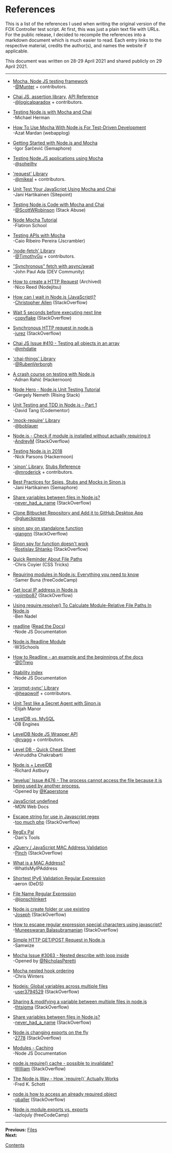# References

This is a list of the references I used when writing the original version of the FOX Controller test script. At first, this was just a plain text file with URLs. For the public release, I decided to recompile the references into a markdown document which is much easier to read. Each entry links to the respective material, credits the author(s), and names the website if applicable.

This document was written on 28-29 April 2021 and shared publicly on 29 April 2021.

---

* [Mocha, Node JS testing framework](https://mochajs.org)  
\-[@Munter](https://github.com/Munter) + contributors.

* [Chai JS, assertion library](http://www.chaijs.com/), [API Reference](https://www.chaijs.com/api/bdd/)  
\-[@logicalparadox](https://github.com/logicalparadox) + contributors.

* [Testing Node.js with Mocha and Chai](https://mherman.org/blog/testing-node-js-with-mocha-and-chai/)  
\-Michael Herman

* [How To Use Mocha With Node.js For Test-Driven Development](https://webapplog.com/tdd/)  
\-Azat Mardan (webapplog)

* [Getting Started with Node.js and Mocha](https://semaphoreci.com/community/tutorials/getting-started-with-node-js-and-mocha)  
\-Igor Šarčević (Semaphore)

* [Testing Node.JS applications using Mocha](https://gist.github.com/soheilhy/867f76feea7cab4f8a84)  
\-[@soheilhy](https://github.com/soheilhy)

* ['request' Library](https://www.npmjs.com/package/request)  
\-[@mikeal](https://github.com/mikeal) + contributors.

* [Unit Test Your JavaScript Using Mocha and Chai](https://www.sitepoint.com/unit-test-javascript-mocha-chai/)  
\-Jani Hartikainen (Sitepoint)

* [Testing Node.js Code with Mocha and Chai](https://stackabuse.com/testing-node-js-code-with-mocha-and-chai/)  
\-[@ScottWRobinson](https://github.com/scottwrobinson) (Stack Abuse)

* [Node Mocha Tutorial](https://learn.co/lessons/node-mocha)  
\-Flatiron School

* [Testing APIs with Mocha](https://blog.jscrambler.com/testing-apis-mocha-2/)  
\-Caio Ribeiro Pereira (Jscrambler)

* ['node-fetch' Library](https://www.npmjs.com/package/node-fetch)  
\-[@TimothyGu](https://github.com/TimothyGu) + contributors.

* ["Synchronous" fetch with async/await](https://dev.to/johnpaulada/synchronous-fetch-with-asyncawait)  
\-John Paul Ada (DEV Community)

* [How to create a HTTP Request](https://web.archive.org/web/20171119105522/https://docs.nodejitsu.com/articles/HTTP/clients/how-to-create-a-HTTP-request/) (Archived)  
\-Nico Reed (Nodejitsu)

* [How can I wait in Node.js \(JavaScript\)?](https://stackoverflow.com/questions/14249506/how-can-i-wait-in-node-js-javascript-l-need-to-pause-for-a-period-of-time)  
\-[Christopher Allen](https://stackoverflow.com/users/1940587/christopher-allen) (StackOverflow)

* [Wait 5 seconds before executing next line](https://stackoverflow.com/questions/14226803/wait-5-seconds-before-executing-next-line)  
\-[copyflake](https://stackoverflow.com/users/824265/copyflake) (StackOverflow)

* [Synchronous HTTP request in node.js](https://stackoverflow.com/questions/46069284/synchronous-http-request-in-node-js)  
\-[jurez](https://stackoverflow.com/users/8338100/jurez) (StackOverflow)

* [Chai JS Issue #410 - Testing all objects in an array](https://github.com/chaijs/chai/issues/410)  
\-[@mhdatie](https://github.com/mhdatie)

* ['chai-things' Library](https://www.npmjs.com/package/chai-things)  
\-[@RubenVerborgh](https://github.com/RubenVerborgh)

* [A crash course on testing with Node.js](https://hackernoon.com/a-crash-course-on-testing-with-node-js-6c7428d3da02)  
\-Adnan Rahić (Hackernoon)

* [Node Hero - Node.js Unit Testing Tutorial](https://blog.risingstack.com/node-hero-node-js-unit-testing-tutorial/)  
\-Gergely Nemeth (Rising Stack)

* [Unit Testing and TDD in Node.js – Part 1](https://www.codementor.io/@davidtang/unit-testing-and-tdd-in-node-js-part-1-8t714s877)  
\-David Tang (Codementor)

* ['mock-require' Library](https://www.npmjs.com/package/mock-require)  
\-[@boblauer](https://github.com/boblauer)

* [Node.js - Check if module is installed without actually requiring it](https://stackoverflow.com/questions/15302618/node-js-check-if-module-is-installed-without-actually-requiring-it)  
\-[AndreyM](https://stackoverflow.com/users/289884/andreym) (StackOverflow)

* [Testing Node.js in 2018](https://hackernoon.com/testing-node-js-in-2018-10a04dd77391)  
\-Nick Parsons (Hackernoon)

* ['sinon' Library](https://www.npmjs.com/package/sinon), [Stubs Reference](https://sinonjs.org/releases/v2.3.0/stubs/)  
\-[@mroderick](https://github.com/mroderick) + contributors.

* [Best Practices for Spies, Stubs and Mocks in Sinon.js](https://semaphoreci.com/community/tutorials/best-practices-for-spies-stubs-and-mocks-in-sinon-js)  
\-Jani Hartikainen (Semaphore)

* [Share variables between files in Node.js?](https://stackoverflow.com/questions/3922994/share-variables-between-files-in-node-js)  
\-[never_had_a_name](https://stackoverflow.com/users/224922/never-had-a-name) (StackOverflow)

* [Clone Bitbucket Repository and Add it to GitHub Desktop App](https://gist.github.com/glueckpress/c53f3a07779ce7f67fe2)  
\-[@glueckpress](https://github.com/glueckpress)

* [sinon spy on standalone function](https://stackoverflow.com/questions/32321149/sinon-spy-on-standalone-function)  
\-[giangnn](https://stackoverflow.com/users/1111227/giangnn) (StackOverflow)

* [Sinon spy for function doesn't work](https://stackoverflow.com/questions/38162229/sinon-spy-for-function-doesnt-work)  
\-[Rostislav Shtanko](https://stackoverflow.com/users/2417883/rostislav-shtanko) (StackOverflow)

* [Quick Reminder About File Paths](https://css-tricks.com/quick-reminder-about-file-paths/)  
\-Chris Coyier (CSS Tricks)

* [Requiring modules in Node.js: Everything you need to know](https://www.freecodecamp.org/news/requiring-modules-in-node-js-everything-you-need-to-know-e7fbd119be8/)  
\-Samer Buna (freeCodeCamp)

* [Get local IP address in Node.js](https://stackoverflow.com/questions/3653065/get-local-ip-address-in-node-js)  
\-[yojimbo87](https://stackoverflow.com/users/217288/yojimbo87) (StackOverflow)

* [Using require.resolve\(\) To Calculate Module-Relative File Paths In Node.js](https://www.bennadel.com/blog/3243-using-require-resolve-to-calculate-module-relative-file-paths-in-node-js.htm)  
\-Ben Nadel

* [readline](https://nodejs.org/api/readline.html) \([Read the Docs](https://node.readthedocs.io/en/latest/api/readline/)\)  
\-Node JS Documentation

* [Node.js Readline Module](https://www.w3schools.com/nodejs/ref_readline.asp)  
\-W3Schools

* [How to Readline - an example and the beginnings of the docs](https://gist.github.com/DTrejo/901104)  
\-[@DTrejo](https://github.com/DTrejo)

* [Stability index](https://nodejs.org/api/documentation.html#documentation_stability_index)  
\-Node JS Documentation

* ['prompt-sync' Library](https://github.com/heapwolf/prompt-sync)  
\-[@heapwolf](https://github.com/heapwolf) + contributors.

* [Unit Test like a Secret Agent with Sinon.js](https://elijahmanor.com/blog/unit-test-like-a-secret-agent-with-sinon-js)  
\-Elijah Manor

* [LevelDB vs. MySQL](https://db-engines.com/en/system/LevelDB%3BMySQL)  
\-DB Engines

* [LevelDB Node JS Wrapper API](https://github.com/Level/level#api)  
\-[@rvagg](https://github.com/rvagg) + contributors.

* [Level DB - Quick Cheat Sheet ](https://www.slideshare.net/aniruddha.chakrabarti/level-db-quick-cheat-sheet)  
\-Aniruddha Chakrabarti

* [Node.js + LevelDB](https://coderead.wordpress.com/2013/04/04/node-js-leveldb/)  
\-Richard Astbury

* ['levelup' Issue #476 - The process cannot access the file because it is being used by another process.](https://github.com/Level/levelup/issues/476)  
\-Opened by [@Kaperstone](https://github.com/Kaperstone)

* [JavaScript undefined](https://developer.mozilla.org/en-US/docs/Web/JavaScript/Reference/Global_Objects/undefined)  
\-MDN Web Docs

* [Escape string for use in Javascript regex](https://stackoverflow.com/questions/3446170/escape-string-for-use-in-javascript-regex)  
\-[too much php](https://stackoverflow.com/users/28835/too-much-php) (StackOverflow)

* [RegEx Pal](https://www.regexpal.com/)  
\-Dan's Tools

* [JQuery / JavaScript MAC Address Validation](https://stackoverflow.com/questions/12010552/jquery-javascript-mac-address-validation)  
\-[Pinch](https://stackoverflow.com/users/1513082/pinch) (StackOverflow)

* [What is a MAC Address?](https://whatismyipaddress.com/mac-address)  
\-WhatIsMyIPAddress

* [Shortest IPv6 Validation Regular Expression](https://home.deds.nl/~aeron/regex/)  
\-aeron (DeDS)

* [File Name Regular Expression](https://github.com/regexhq/filename-regex/blob/master/index.js)  
\-[@jonschlinkert](https://github.com/jonschlinkert)

* [Node.js create folder or use existing](https://stackoverflow.com/questions/13696148/node-js-create-folder-or-use-existing)  
\-[Joseph](https://stackoverflow.com/users/575527/joseph) (StackOverflow)

* [How to escape regular expression special characters using javascript?](https://stackoverflow.com/questions/3115150/how-to-escape-regular-expression-special-characters-using-javascript)  
\-[Muneeswaran Balasubramanian](https://stackoverflow.com/users/349584/muneeswaran-balasubramanian) (StackOverflow)

* [Simple HTTP GET/POST Request in Node.js](https://samwize.com/2013/08/31/simple-http-get-slash-post-request-in-node-dot-js/)  
\-Samwize

* [Mocha Issue #3063 - Nested describe with loop inside](https://github.com/mochajs/mocha/issues/3063)  
\-Opened by [@NicholasPeretti](https://github.com/NicholasPeretti)

* [Mocha nested hook ordering](https://cwinters.com/2014/09/26/mocha-nested-hook-ordering.html)  
\-Chris Winters

* [Nodejs: Global variables across multiple files](https://stackoverflow.com/questions/25015441/nodejs-global-variables-across-multiple-files)  
\-[user3794529](https://stackoverflow.com/users/3794529/user3794529) (StackOverflow)

* [Sharing & modifying a variable between multiple files in node.js](https://stackoverflow.com/questions/17120117/sharing-modifying-a-variable-between-multiple-files-node-js)  
\-[thtsigma](https://stackoverflow.com/users/1349025/thtsigma) (StackOverflow)

* [Share variables between files in Node.js?](https://stackoverflow.com/questions/3922994/share-variables-between-files-in-node-js)  
\-[never_had_a_name](https://stackoverflow.com/users/224922/never-had-a-name) (StackOverflow)

* [Node.js changing exports on the fly](https://stackoverflow.com/questions/24579298/node-js-changing-exports-on-the-fly)  
\-[2778](https://stackoverflow.com/users/997739/2778) (StackOverflow)

* [Modules - Caching](https://nodejs.org/api/modules.html#modules_caching)  
\-Node JS Documentation

* [node.js require\(\) cache - possible to invalidate?](https://stackoverflow.com/questions/9210542/node-js-require-cache-possible-to-invalidate)  
\-[William](https://stackoverflow.com/users/120820/william) (StackOverflow)

* [The Node.js Way - How \`require\(\)\` Actually Works](https://fredkschott.com/post/2014/06/require-and-the-module-system/)  
\-Fred K. Schott

* [node.js how to access an already required object](https://stackoverflow.com/questions/12013106/node-js-how-to-access-an-already-required-object)  
\-[qballer](https://stackoverflow.com/users/780027/qballer) (StackOverflow)

* [Node.js module.exports vs. exports](https://www.freecodecamp.org/news/node-js-module-exports-vs-exports-ec7e254d63ac/)  
\-lazlojuly (freeCodeCamp)

---

**Previous:** [Files](./files.md)  
**Next:**

[Contents](./readme.md)
